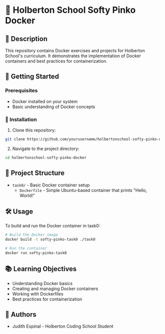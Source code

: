 # 🐳 Holberton School Softy Pinko Docker

## 📝 Description
This repository contains Docker exercises and projects for Holberton School's curriculum. It demonstrates the implementation of Docker containers and best practices for containerization.

## 🚀 Getting Started

### Prerequisites
- Docker installed on your system
- Basic understanding of Docker concepts

### 🔧 Installation
1. Clone this repository:
```bash
git clone https://github.com/yourusername/holbertonschool-softy-pinko-docker.git
```

2. Navigate to the project directory:
```bash
cd holbertonschool-softy-pinko-docker
```

## 📁 Project Structure
- `task0/` - Basic Docker container setup
  - `Dockerfile` - Simple Ubuntu-based container that prints "Hello, World!"

## 🛠️ Usage
To build and run the Docker container in task0:
```bash
# Build the Docker image
docker build -t softy-pinko-task0 ./task0

# Run the container
docker run softy-pinko-task0
```

## 📚 Learning Objectives
- Understanding Docker basics
- Creating and managing Docker containers
- Working with Dockerfiles
- Best practices for containerization

## 👥 Authors
- Judith Espinal - Holberton Coding School Student